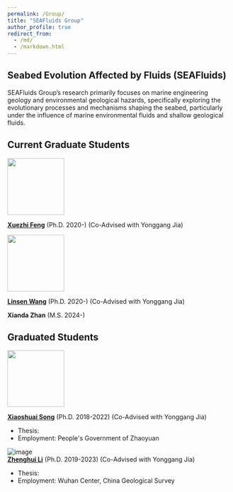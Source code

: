 ```yaml
---
permalink: /Group/
title: "SEAFluids Group"
author_profile: true
redirect_from: 
  - /md/
  - /markdown.html
---
```


## **Seabed Evolution Affected by Fluids (SEAFluids)**
SEAFluids Group’s research primarily focuses on marine engineering geology and environmental geological hazards, specifically exploring the evolutionary processes and mechanisms shaping the seabed, particularly under the influence of marine environmental fluids and shallow geological fluids.


## Current Graduate Students

<img src="http://nwzimg.wezhan.cn/contents/sitefiles2051/10257176/images/25878741.jpg" width="128" height="128">  

**[Xuezhi Feng](https://www.researchgate.net/profile/Xuezhi-Feng-3)** (Ph.D. 2020-) (Co-Advised with Yonggang Jia)


<img src="http://nwzimg.wezhan.cn/contents/sitefiles2051/10257176/images/25878742.jpg" width="128" height="128">  

**[Linsen Wang](https://www.researchgate.net/profile/Linsen-Wang)** (Ph.D. 2020-) (Co-Advised with Yonggang Jia)

  
**Xianda Zhan** (M.S. 2024-) 

## Graduated Students

<img src="http://nwzimg.wezhan.cn/contents/sitefiles2024/10120148/images/3678959.jpg" width="128" height="128">   

**[Xiaoshuai Song](https://www.researchgate.net/profile/Xiaoshuai-Song)** (Ph.D. 2018-2022) (Co-Advised with Yonggang Jia)
* Thesis:
* Employment: People's Government of Zhaoyuan

![image](https://i1.rgstatic.net/ii/profile.image/11431281103741269-1669814357677_Q128/Zhenghui_Li10.jpg)  
**[Zhenghui Li](https://www.researchgate.net/profile/Zhenghui_Li10)** (Ph.D. 2019-2023) (Co-Advised with Yonggang Jia) 
* Thesis:
* Employment: Wuhan Center, China Geological Survey
